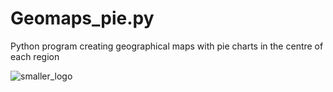 # Geomaps_pie.py
Python program creating geographical maps with pie charts in the centre of each region

![smaller_logo](https://github.com/user-attachments/assets/4a593cf8-947a-4958-adcc-a18c6a77d654)


